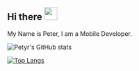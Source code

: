 ## Hi there <img src="https://raw.githubusercontent.com/MartinHeinz/MartinHeinz/master/wave.gif" width="30px">
My Name is Peter, I am a Mobile Developer.


![Petyr's GitHub stats](https://github-readme-stats.vercel.app/api?username=petyr47&show_icons=true&theme=radical)

[![Top Langs](https://github-readme-stats.vercel.app/api/top-langs/?username=petyr47)](https://github.com/petyr47/github-readme-stats)


<!--
**petyr47/petyr47** is a ✨ _special_ ✨ repository because its `README.md` (this file) appears on your GitHub profile.


Here are some ideas to get you started:

- 🔭 I’m currently working on ...
- 🌱 I’m currently learning ...
- 👯 I’m looking to collaborate on ...
- 🤔 I’m looking for help with ...
- 💬 Ask me about ...
- 📫 How to reach me: ...
- 😄 Pronouns: ...
- ⚡ Fun fact: ...
-->
